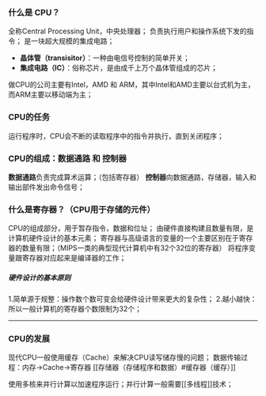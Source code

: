 ### 什么是 CPU？

全称Central Processing Unit，中央处理器；
负责执行用户和操作系统下发的指令；
是一块超大规模的集成电路；
-   **晶体管（transisitor）**：一种由电信号控制的简单开关；
-   **集成电路（IC）**：俗称芯片，是由成千上万个晶体管组成的芯片；

做CPU的公司主要有Intel，AMD 和 ARM，其中Intel和AMD主要以台式机为主，而ARM主要以移动端为主；

### CPU的任务
运行程序时，CPU会不断的读取程序中的指令并执行，直到关闭程序；

### CPU的组成：数据通路 和 控制器

**数据通路**负责完成算术运算；（包括寄存器）
**控制器**向数据通路，存储器，输入和输出部件发出命令信号；

### 什么是寄存器？（CPU用于存储的元件）

CPU的组成部分，用于暂存指令，数据和位址；
由硬件直接构建且数量有限，是计算机硬件设计的基本元素；
寄存器与高级语言的变量的一个主要区别在于寄存器的数量有限；（MIPS一类的典型现代计算机中有32个32位的寄存器）
将程序变量跟寄存器对应起来是编译器的工作；

##### 硬件设计的基本原则
1.简单源于规整：操作数个数可变会给硬件设计带来更大的复杂性；
2.越小越快：所以一般计算机的寄存器个数限制为32个；

---
### CPU的发展
现代CPU一般使用缓存（Cache）来解决CPU读写储存慢的问题；
数据传输过程：内存->Cache->寄存器
[[存储器（存储程序和数据）#缓存器（缓存）]]

使用多核来并行计算以加速程序运行；并行计算一般需要[[多线程]]技术；






